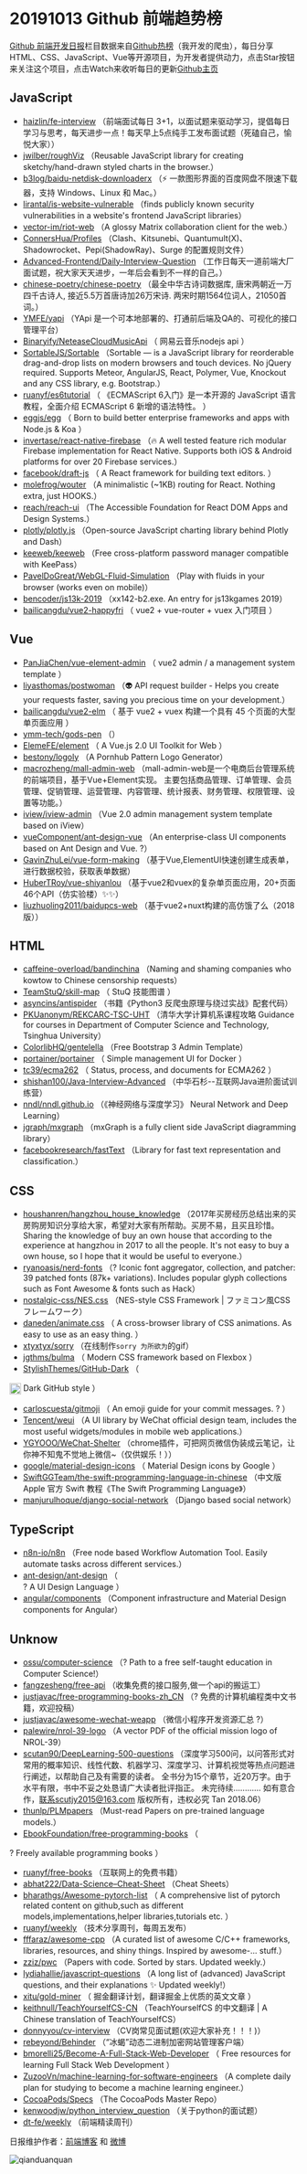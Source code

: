 # 20191013 Github 前端趋势榜

[Github 前端开发日报](https://qdkfweb.cn/c/news)栏目数据来自[Github热榜](https://github.qdkfweb.cn/)（我开发的爬虫），每日分享HTML、CSS、JavaScript、Vue等开源项目，为开发者提供动力，点击Star按钮来关注这个项目，点击Watch来收听每日的更新[Github主页](https://github.com/kujian/githubTrending)
## JavaScript

* [haizlin/fe-interview](https://github.com/haizlin/fe-interview) （前端面试每日 3+1，以面试题来驱动学习，提倡每日学习与思考，每天进步一点！每天早上5点纯手工发布面试题（死磕自己，愉悦大家））
* [jwilber/roughViz](https://github.com/jwilber/roughViz) （Reusable JavaScript library for creating sketchy/hand-drawn styled charts in the browser.）
* [b3log/baidu-netdisk-downloaderx](https://github.com/b3log/baidu-netdisk-downloaderx) （⚡️ 一款图形界面的百度网盘不限速下载器，支持 Windows、Linux 和 Mac。）
* [lirantal/is-website-vulnerable](https://github.com/lirantal/is-website-vulnerable) （finds publicly known security vulnerabilities in a website's frontend JavaScript libraries）
* [vector-im/riot-web](https://github.com/vector-im/riot-web) （A glossy Matrix collaboration client for the web.）
* [ConnersHua/Profiles](https://github.com/ConnersHua/Profiles) （Clash、Kitsunebi、Quantumult(X)、Shadowrocket、Pepi(ShadowRay)、Surge 的配置规则文件）
* [Advanced-Frontend/Daily-Interview-Question](https://github.com/Advanced-Frontend/Daily-Interview-Question) （工作日每天一道前端大厂面试题，祝大家天天进步，一年后会看到不一样的自己。）
* [chinese-poetry/chinese-poetry](https://github.com/chinese-poetry/chinese-poetry) （最全中华古诗词数据库, 唐宋两朝近一万四千古诗人, 接近5.5万首唐诗加26万宋诗. 两宋时期1564位词人，21050首词。）
* [YMFE/yapi](https://github.com/YMFE/yapi) （YApi 是一个可本地部署的、打通前后端及QA的、可视化的接口管理平台）
* [Binaryify/NeteaseCloudMusicApi](https://github.com/Binaryify/NeteaseCloudMusicApi) （
        网易云音乐nodejs api
      ）
* [SortableJS/Sortable](https://github.com/SortableJS/Sortable) （Sortable — is a JavaScript library for reorderable drag-and-drop lists on modern browsers and touch devices. No jQuery required. Supports Meteor, AngularJS, React, Polymer, Vue, Knockout and any CSS library, e.g. Bootstrap.）
* [ruanyf/es6tutorial](https://github.com/ruanyf/es6tutorial) （
        《ECMAScript 6入门》是一本开源的 JavaScript 语言教程，全面介绍 ECMAScript 6 新增的语法特性。
      ）
* [eggjs/egg](https://github.com/eggjs/egg) （
        Born to build better enterprise frameworks and apps with Node.js &amp; Koa
      ）
* [invertase/react-native-firebase](https://github.com/invertase/react-native-firebase) （&#x1f525; A well tested feature rich modular Firebase implementation for React Native. Supports both iOS &amp; Android platforms for over 20 Firebase services.）
* [facebook/draft-js](https://github.com/facebook/draft-js) （
        A React framework for building text editors.
      ）
* [molefrog/wouter](https://github.com/molefrog/wouter) （A minimalistic (~1KB) routing for React. Nothing extra, just HOOKS.）
* [reach/reach-ui](https://github.com/reach/reach-ui) （The Accessible Foundation for React DOM Apps and Design Systems.）
* [plotly/plotly.js](https://github.com/plotly/plotly.js) （Open-source JavaScript charting library behind Plotly and Dash）
* [keeweb/keeweb](https://github.com/keeweb/keeweb) （Free cross-platform password manager compatible with KeePass）
* [PavelDoGreat/WebGL-Fluid-Simulation](https://github.com/PavelDoGreat/WebGL-Fluid-Simulation) （Play with fluids in your browser (works even on mobile)）
* [bencoder/js13k-2019](https://github.com/bencoder/js13k-2019) （xx142-b2.exe. An entry for js13kgames 2019）
* [bailicangdu/vue2-happyfri](https://github.com/bailicangdu/vue2-happyfri) （
        vue2 + vue-router + vuex 入门项目
      ）

## Vue

* [PanJiaChen/vue-element-admin](https://github.com/PanJiaChen/vue-element-admin) （
        vue2 admin / a management system template
      ）
* [liyasthomas/postwoman](https://github.com/liyasthomas/postwoman) （&#x1f47d; API request builder - Helps you create your requests faster, saving you precious time on your development.）
* [bailicangdu/vue2-elm](https://github.com/bailicangdu/vue2-elm) （
        基于 vue2 + vuex 构建一个具有 45 个页面的大型单页面应用
      ）
* [ymm-tech/gods-pen](https://github.com/ymm-tech/gods-pen) （）
* [ElemeFE/element](https://github.com/ElemeFE/element) （
        A Vue.js 2.0 UI Toolkit for Web
      ）
* [bestony/logoly](https://github.com/bestony/logoly) （A Pornhub Pattern Logo Generator）
* [macrozheng/mall-admin-web](https://github.com/macrozheng/mall-admin-web) （mall-admin-web是一个电商后台管理系统的前端项目，基于Vue+Element实现。 主要包括商品管理、订单管理、会员管理、促销管理、运营管理、内容管理、统计报表、财务管理、权限管理、设置等功能。）
* [iview/iview-admin](https://github.com/iview/iview-admin) （Vue 2.0 admin management system template based on iView）
* [vueComponent/ant-design-vue](https://github.com/vueComponent/ant-design-vue) （An enterprise-class UI components based on Ant Design and Vue. ?）
* [GavinZhuLei/vue-form-making](https://github.com/GavinZhuLei/vue-form-making) （基于Vue,ElementUI快速创建生成表单，进行数据校验，获取表单数据）
* [HuberTRoy/vue-shiyanlou](https://github.com/HuberTRoy/vue-shiyanlou) （基于vue2和vuex的复杂单页面应用，20+页面46个API（仿实验楼）✨✨）
* [liuzhuoling2011/baidupcs-web](https://github.com/liuzhuoling2011/baidupcs-web) （基于vue2+nuxt构建的高仿饿了么（2018版））

## HTML

* [caffeine-overload/bandinchina](https://github.com/caffeine-overload/bandinchina) （Naming and shaming companies who kowtow to Chinese censorship requests）
* [TeamStuQ/skill-map](https://github.com/TeamStuQ/skill-map) （
        StuQ 技能图谱
      ）
* [asyncins/antispider](https://github.com/asyncins/antispider) （书籍《Python3 反爬虫原理与绕过实战》配套代码）
* [PKUanonym/REKCARC-TSC-UHT](https://github.com/PKUanonym/REKCARC-TSC-UHT) （清华大学计算机系课程攻略 Guidance for courses in Department of Computer Science and Technology, Tsinghua University）
* [ColorlibHQ/gentelella](https://github.com/ColorlibHQ/gentelella) （Free Bootstrap 3 Admin Template）
* [portainer/portainer](https://github.com/portainer/portainer) （
        Simple management UI for Docker
      ）
* [tc39/ecma262](https://github.com/tc39/ecma262) （
        Status, process, and documents for ECMA262
      ）
* [shishan100/Java-Interview-Advanced](https://github.com/shishan100/Java-Interview-Advanced) （中华石杉--互联网Java进阶面试训练营）
* [nndl/nndl.github.io](https://github.com/nndl/nndl.github.io) （《神经网络与深度学习》 Neural Network and Deep Learning）
* [jgraph/mxgraph](https://github.com/jgraph/mxgraph) （mxGraph is a fully client side JavaScript diagramming library）
* [facebookresearch/fastText](https://github.com/facebookresearch/fastText) （Library for fast text representation and classification.）

## CSS

* [houshanren/hangzhou_house_knowledge](https://github.com/houshanren/hangzhou_house_knowledge) （2017年买房经历总结出来的买房购房知识分享给大家，希望对大家有所帮助。买房不易，且买且珍惜。Sharing the knowledge of buy an own house that according to the experience at hangzhou in 2017 to all the people. It's not easy to buy a own house, so I hope that it would be useful to everyone.）
* [ryanoasis/nerd-fonts](https://github.com/ryanoasis/nerd-fonts) （? Iconic font aggregator, collection, and patcher: 39 patched fonts (87k+ variations). Includes popular glyph collections such as Font Awesome &amp; fonts such as Hack）
* [nostalgic-css/NES.css](https://github.com/nostalgic-css/NES.css) （NES-style CSS Framework | ファミコン風CSSフレームワーク）
* [daneden/animate.css](https://github.com/daneden/animate.css) （
        A cross-browser library of CSS animations. As easy to use as an easy thing.
      ）
* [xtyxtyx/sorry](https://github.com/xtyxtyx/sorry) （在线制作`sorry 为所欲为`的gif）
* [jgthms/bulma](https://github.com/jgthms/bulma) （
        Modern CSS framework based on Flexbox
      ）
* [StylishThemes/GitHub-Dark](https://github.com/StylishThemes/GitHub-Dark) （
        
<img class="emoji" title=":octocat:" alt=":octocat:" src="https://assets-cdn.github.com/images/icons/emoji/octocat.png" height="20" width="20" align="absmiddle"> Dark GitHub style
      ）
* [carloscuesta/gitmoji](https://github.com/carloscuesta/gitmoji) （
        An emoji guide for your commit messages. ? 
      ）
* [Tencent/weui](https://github.com/Tencent/weui) （A UI library by WeChat official design team, includes the most useful widgets/modules in mobile web applications.）
* [YGYOOO/WeChat-Shelter](https://github.com/YGYOOO/WeChat-Shelter) （chrome插件，可把网页微信伪装成云笔记，让你神不知鬼不觉地上微信~（仅供娱乐！））
* [google/material-design-icons](https://github.com/google/material-design-icons) （
        Material Design icons by Google
      ）
* [SwiftGGTeam/the-swift-programming-language-in-chinese](https://github.com/SwiftGGTeam/the-swift-programming-language-in-chinese) （中文版 Apple 官方 Swift 教程《The Swift Programming Language》）
* [manjurulhoque/django-social-network](https://github.com/manjurulhoque/django-social-network) （Django based social network）

## TypeScript

* [n8n-io/n8n](https://github.com/n8n-io/n8n) （Free node based Workflow Automation Tool. Easily automate tasks across different services.）
* [ant-design/ant-design](https://github.com/ant-design/ant-design) （        
? A UI Design Language
      ）
* [angular/components](https://github.com/angular/components) （Component infrastructure and Material Design components for Angular）

## Unknow

* [ossu/computer-science](https://github.com/ossu/computer-science) （? Path to a free self-taught education in Computer Science!）
* [fangzesheng/free-api](https://github.com/fangzesheng/free-api) （收集免费的接口服务,做一个api的搬运工）
* [justjavac/free-programming-books-zh_CN](https://github.com/justjavac/free-programming-books-zh_CN) （? 免费的计算机编程类中文书籍，欢迎投稿）
* [justjavac/awesome-wechat-weapp](https://github.com/justjavac/awesome-wechat-weapp) （微信小程序开发资源汇总 ?）
* [palewire/nrol-39-logo](https://github.com/palewire/nrol-39-logo) （A vector PDF of the official mission logo of NROL-39）
* [scutan90/DeepLearning-500-questions](https://github.com/scutan90/DeepLearning-500-questions) （深度学习500问，以问答形式对常用的概率知识、线性代数、机器学习、深度学习、计算机视觉等热点问题进行阐述，以帮助自己及有需要的读者。 全书分为15个章节，近20万字。由于水平有限，书中不妥之处恳请广大读者批评指正。 未完待续............ 如有意合作，联系scutjy2015@163.com 版权所有，违权必究 Tan 2018.06）
* [thunlp/PLMpapers](https://github.com/thunlp/PLMpapers) （Must-read Papers on pre-trained language models.）
* [EbookFoundation/free-programming-books](https://github.com/EbookFoundation/free-programming-books) （
        
? Freely available programming books
      ）
* [ruanyf/free-books](https://github.com/ruanyf/free-books) （互联网上的免费书籍）
* [abhat222/Data-Science&#8211;Cheat-Sheet](https://github.com/abhat222/Data-Science--Cheat-Sheet) （Cheat Sheets）
* [bharathgs/Awesome-pytorch-list](https://github.com/bharathgs/Awesome-pytorch-list) （
        A comprehensive list of pytorch related content on github,such as different models,implementations,helper libraries,tutorials etc.
      ）
* [ruanyf/weekly](https://github.com/ruanyf/weekly) （技术分享周刊，每周五发布）
* [fffaraz/awesome-cpp](https://github.com/fffaraz/awesome-cpp) （A curated list of awesome C/C++ frameworks, libraries, resources, and shiny things. Inspired by awesome-... stuff.）
* [zziz/pwc](https://github.com/zziz/pwc) （Papers with code. Sorted by stars. Updated weekly.）
* [lydiahallie/javascript-questions](https://github.com/lydiahallie/javascript-questions) （A long list of (advanced) JavaScript questions, and their explanations ✨ Updated weekly!）
* [xitu/gold-miner](https://github.com/xitu/gold-miner) （
        掘金翻译计划，翻译掘金上优质的英文文章
      ）
* [keithnull/TeachYourselfCS-CN](https://github.com/keithnull/TeachYourselfCS-CN) （TeachYourselfCS 的中文翻译 | A Chinese translation of TeachYourselfCS）
* [donnyyou/cv-interview](https://github.com/donnyyou/cv-interview) （CV岗常见面试题(欢迎大家补充！！！)）
* [rebeyond/Behinder](https://github.com/rebeyond/Behinder) （“冰蝎”动态二进制加密网站管理客户端）
* [bmorelli25/Become-A-Full-Stack-Web-Developer](https://github.com/bmorelli25/Become-A-Full-Stack-Web-Developer) （
        Free resources for learning Full Stack Web Development
      ）
* [ZuzooVn/machine-learning-for-software-engineers](https://github.com/ZuzooVn/machine-learning-for-software-engineers) （A complete daily plan for studying to become a machine learning engineer.）
* [CocoaPods/Specs](https://github.com/CocoaPods/Specs) （The CocoaPods Master Repo）
* [kenwoodjw/python_interview_question](https://github.com/kenwoodjw/python_interview_question) （关于python的面试题）
* [dt-fe/weekly](https://github.com/dt-fe/weekly) （前端精读周刊）


日报维护作者：[前端博客](https://qdkfweb.cn/) 和 [微博](https://qdkfweb.cn/go/weibo)

![qianduanquan](https://user-images.githubusercontent.com/3055447/38468989-651132ac-3b80-11e8-8e6b-15122322a9d7.png)